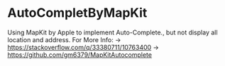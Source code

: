 # AutoCompletByMapKit

Using MapKit by Apple to implement Auto-Complete., but not display all location and address. For More Info:
-> https://stackoverflow.com/q/33380711/10763400
-> https://github.com/gm6379/MapKitAutocomplete
